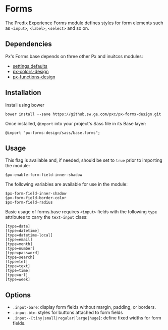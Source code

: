 # Forms

The Predix Experience Forms module defines styles for form elements such as `<input>`, `<label>`, `<select>` and so on.

## Dependencies

Px's Forms base depends on three other Px and inuitcss modules:

* [settings.defaults](https://github.com/inuitcss/settings.defaults)
* [px-colors-design](https://github.sw.ge.com/pxc/px-colors-design)
* [px-functions-design](https://github.sw.ge.com/pxc/px-functions-design)

## Installation

Install using bower

    bower install --save https://github.sw.ge.com/pxc/px-forms-design.git

Once installed, `@import` into your project's Sass file in its Base layer:

    @import "px-forms-design/sass/base.forms";

## Usage

This flag is available and, if needed, should be set to `true` prior to importing the module:

    $px-enable-form-field-inner-shadow

The following variables are available for use in the module:

    $px-form-field-inner-shadow
    $px-form-field-border-color
    $px-form-field-radius

Basic usage of forms.base requires `<input>` fields with the following `type` attributes to carry the `text-input` class:

    [type=date]
    [type=datetime]
    [type=datetime-local]
    [type=email]
    [type=month]
    [type=number]
    [type=password]
    [type=search]
    [type=tel]
    [type=text]
    [type=time]
    [type=url]
    [type=week]

## Options

* `.input-bare`: display form fields without margin, padding, or borders.
* `.input-btn`: styles for buttons attached to form fields
* `.input--[tiny|small|regular|large|huge]`: define fixed widths for form fields.
